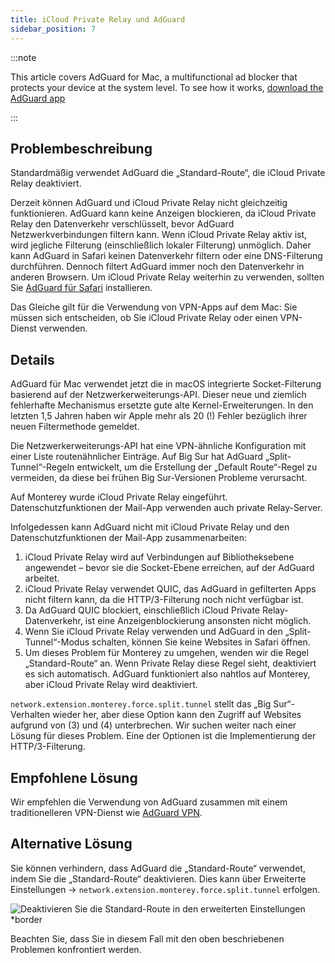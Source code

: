 ```yaml
---
title: iCloud Private Relay und AdGuard
sidebar_position: 7
---
```


:::note

This article covers AdGuard for Mac, a multifunctional ad blocker that protects your device at the system level. To see how it works, [download the AdGuard app](https://adguard.com/download.html?auto=true)

:::

## Problembeschreibung

Standardmäßig verwendet AdGuard die „Standard-Route“, die iCloud Private Relay deaktiviert.

Derzeit können AdGuard und iCloud Private Relay nicht gleichzeitig funktionieren. AdGuard kann keine Anzeigen blockieren, da iCloud Private Relay den Datenverkehr verschlüsselt, bevor AdGuard Netzwerkverbindungen filtern kann.  Wenn iCloud Private Relay aktiv ist, wird jegliche Filterung (einschließlich lokaler Filterung) unmöglich. Daher kann AdGuard in Safari keinen Datenverkehr filtern oder eine DNS-Filterung durchführen. Dennoch filtert AdGuard immer noch den Datenverkehr in anderen Browsern. Um iCloud Private Relay weiterhin zu verwenden, sollten Sie [AdGuard für Safari](https://adguard.com/adguard-safari/overview.html) installieren.

Das Gleiche gilt für die Verwendung von VPN-Apps auf dem Mac: Sie müssen sich entscheiden, ob Sie iCloud Private Relay oder einen VPN-Dienst verwenden.

## Details

AdGuard für Mac verwendet jetzt die in macOS integrierte Socket-Filterung basierend auf der Netzwerkerweiterungs-API. Dieser neue und ziemlich fehlerhafte Mechanismus ersetzte gute alte Kernel-Erweiterungen. In den letzten 1,5 Jahren haben wir Apple mehr als 20 (!) Fehler bezüglich ihrer neuen Filtermethode gemeldet.

Die Netzwerkerweiterungs-API hat eine VPN-ähnliche Konfiguration mit einer Liste routenähnlicher Einträge. Auf Big Sur hat AdGuard „Split-Tunnel“-Regeln entwickelt, um die Erstellung der „Default Route“-Regel zu vermeiden, da diese bei frühen Big Sur-Versionen Probleme verursacht.

Auf Monterey wurde iCloud Private Relay eingeführt. Datenschutzfunktionen der Mail-App verwenden auch private Relay-Server.

Infolgedessen kann AdGuard nicht mit iCloud Private Relay und den Datenschutzfunktionen der Mail-App zusammenarbeiten:
1. iCloud Private Relay wird auf Verbindungen auf Bibliotheksebene angewendet – bevor sie die Socket-Ebene erreichen, auf der AdGuard arbeitet.
2. iCloud Private Relay verwendet QUIC, das AdGuard in gefilterten Apps nicht filtern kann, da die HTTP/3-Filterung noch nicht verfügbar ist.
3. Da AdGuard QUIC blockiert, einschließlich iCloud Private Relay-Datenverkehr, ist eine Anzeigenblockierung ansonsten nicht möglich.
4. Wenn Sie iCloud Private Relay verwenden und AdGuard in den „Split-Tunnel“-Modus schalten, können Sie keine Websites in Safari öffnen.
5. Um dieses Problem für Monterey zu umgehen, wenden wir die Regel „Standard-Route“ an. Wenn Private Relay diese Regel sieht, deaktiviert es sich automatisch. AdGuard funktioniert also nahtlos auf Monterey, aber iCloud Private Relay wird deaktiviert.

`network.extension.monterey.force.split.tunnel` stellt das „Big Sur“-Verhalten wieder her, aber diese Option kann den Zugriff auf Websites aufgrund von (3) und (4) unterbrechen. Wir suchen weiter nach einer Lösung für dieses Problem. Eine der Optionen ist die Implementierung der HTTP/3-Filterung.

## Empfohlene Lösung

Wir empfehlen die Verwendung von AdGuard zusammen mit einem traditionelleren VPN-Dienst wie [AdGuard VPN](https://adguard-vpn.com/).

## Alternative Lösung

Sie können verhindern, dass AdGuard die „Standard-Route“ verwendet, indem Sie die „Standard-Route“ deaktivieren.  Dies kann über Erweiterte Einstellungen → `network.extension.monterey.force.split.tunnel` erfolgen.

![Deaktivieren Sie die Standard-Route in den erweiterten Einstellungen *border](https://cdn.adtidy.org/content/kb/ad_blocker/mac/mac_adguard_advanced_settings.jpg)

Beachten Sie, dass Sie in diesem Fall mit den oben beschriebenen Problemen konfrontiert werden.
